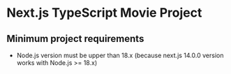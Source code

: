# Next.js TypeScript Movie Project
## Minimum project requirements
 - Node.js version must be upper than 18.x (because next.js 14.0.0 version works with Node.js >= 18.x)